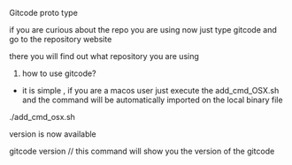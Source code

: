 Gitcode proto type 

if you are curious about the repo you are using now just type gitcode and go to the repository website

there you will find out what repository you are using 

1. how to use gitcode? 

- it is simple , if you are a macos user just execute the add_cmd_OSX.sh and the command will be automatically imported on the local binary file 

./add_cmd_osx.sh

version is now available 

gitcode version 
// this command will show you the version of the gitcode
